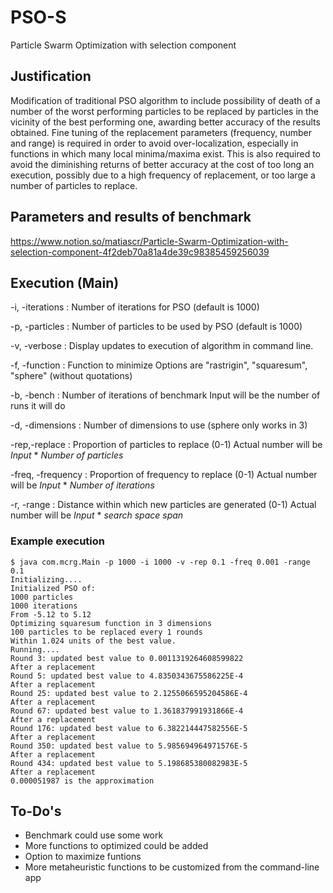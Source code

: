 # PSO-S
Particle Swarm Optimization with selection component

## Justification
Modification of traditional PSO algorithm to include possibility of death of a number of the worst performing particles to be replaced by particles in the vicinity of the best performing one, awarding better accuracy of the results obtained.
Fine tuning of the replacement parameters (frequency, number and range) is required in order to avoid over-localization, especially in functions in which many local minima/maxima exist. This is also required to avoid the diminishing returns of better accuracy at the cost of too long an execution, possibly due to a high frequency of replacement, or too large a number of particles to replace.

## Parameters and results of benchmark
https://www.notion.so/matiascr/Particle-Swarm-Optimization-with-selection-component-4f2deb70a81a4de39c98385459256039

## Execution (Main)

-i, -iterations			:		Number of iterations for PSO (default is 1000)

-p, -particles			:		Number of particles to be used by PSO (default is 1000)

-v, -verbose			:		Display updates to execution of algorithm in command line.

-f, -function			:		Function to minimize
						Options are "rastrigin", "squaresum", "sphere" (without quotations)
						
-b, -bench			:		Number of iterations of benchmark
						Input will be the number of runs it will do

-d, -dimensions			:		Number of dimensions to use (sphere only works in 3)

-rep,-replace			:		Proportion of particles to replace (0-1)
						Actual number will be *Input* * *Number of particles*

-freq, -frequency		: 		Proportion of frequency to replace (0-1)
						Actual number will be *Input* * *Number of iterations*
						
-r, -range			:		Distance within which new particles are generated (0-1)
						Actual number will be *Input* * *search space span*
						
### Example execution
```
$ java com.mcrg.Main -p 1000 -i 1000 -v -rep 0.1 -freq 0.001 -range 0.1    
Initializing....
Initialized PSO of:
1000 particles
1000 iterations
From -5.12 to 5.12
Optimizing squaresum function in 3 dimensions
100 particles to be replaced every 1 rounds
Within 1.024 units of the best value.
Running....
Round 3: updated best value to 0.0011319264608599822
After a replacement
Round 5: updated best value to 4.8350343675586225E-4
After a replacement
Round 25: updated best value to 2.1255066595204586E-4
After a replacement
Round 67: updated best value to 1.361837991931866E-4
After a replacement
Round 176: updated best value to 6.382214447582556E-5
After a replacement
Round 350: updated best value to 5.985694964971576E-5
After a replacement
Round 434: updated best value to 5.198685380082983E-5
After a replacement
0.000051987 is the approximation
```
            
## To-Do's

- Benchmark could use some work
- More functions to optimized could be added
- Option to maximize funtions
- More metaheuristic functions to be customized from the command-line app
